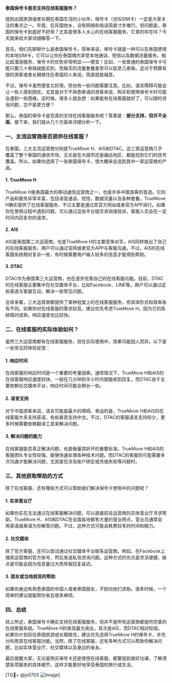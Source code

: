 **泰国保号卡是否支持在线客服服务？**

提到出国旅游或者长期在泰国生活的小伙伴，保号卡（也叫SIM卡）一定是大家关注的重点之一。毕竟，在异国他乡，没有网络和电话简直寸步难行。但问题是，泰国的保号卡到底好不好用？尤其是很多人关心的在线客服服务，它真的存在吗？今天就来给大家详细解答一下。

首先，咱们先聊聊什么是泰国保号卡。简单来说，保号卡就是一种可以在泰国使用的本地SIM卡，它可以让你在泰国境内享受本地通话、短信以及数据流量服务。相比起漫游服务，保号卡的优势非常明显——便宜！比如，一张普通的泰国保号卡可能只要几十泰铢就能买到，而每天的流量套餐甚至可以低至几泰铢。这对于预算有限的游客或者长期居住在泰国的人来说，简直就是福音。

不过，保号卡虽然便宜又好用，但也有一些问题需要注意。比如，语言障碍可能会让一些人感到困扰，尤其是对于不熟悉泰语的游客来说，购买和使用保号卡时可能会遇到一些困难。这时候，很多人就会想：如果能有在线客服就好了，可以随时咨询问题，岂不是更方便？

那么，泰国的保号卡是否真的支持在线客服服务呢？答案是：**部分支持，但并不全面**。接下来，我们就从几个方面来详细分析一下。

### 一、主流运营商是否提供在线客服？

在泰国，三大主流运营商分别是TrueMove H、AIS和DTAC。这三家运营商几乎覆盖了整个泰国的通信市场，无论是在大城市还是偏远地区，都能找到它们的信号覆盖。所以，如果你选择了一张泰国保号卡，很大概率会选到其中一家运营商的产品。

#### 1. TrueMove H

TrueMove H是泰国最大的移动通信运营商之一，也是许多中国游客的首选。它的产品和服务非常丰富，包括语音通话、短信、数据流量以及各种套餐。TrueMove H确实提供了在线客服服务，不过主要是通过其官方网站或者官方APP进行。如果你在使用过程中遇到问题，可以通过这些平台提交咨询或投诉，客服人员会在一定时间内回复你的请求。

#### 2. AIS

AIS是泰国第二大运营商，也是TrueMove H的主要竞争对手。AIS同样推出了自己的在线客服服务，用户可以通过官网或者官方APP与客服沟通。不过，AIS的在线客服系统相对复杂一些，有时候需要用户输入较多的信息才能得到帮助。

#### 3. DTAC

DTAC作为泰国第三大运营商，也在逐步完善自己的在线客服功能。目前，DTAC的在线客服主要集中在社交媒体平台，比如Facebook、LINE等。用户可以通过这些渠道与客服互动，解决一些常见问题。

总体来看，三大运营商都提供了某种程度上的在线客服服务，但具体形式和效率各有不同。如果你对在线客服的需求较高，建议优先考虑TrueMove H，因为它的系统相对成熟，响应速度也比较快。

### 二、在线客服的实际体验如何？

虽然三大运营商都有在线客服服务，但在实际使用中，效果可能因人而异。以下是一些常见的体验反馈：

#### 1. 响应时间

在线客服的响应时间是一个重要的考量因素。通常情况下，TrueMove H和AIS的在线客服响应速度较快，一般在几分钟到半小时内就能收到回复。而DTAC由于主要依赖社交媒体平台，响应时间可能会稍长一些。

#### 2. 语言支持

对于中国游客来说，语言可能是最大的障碍。幸运的是，TrueMove H和AIS的在线客服大多支持英语，有些甚至支持中文。不过，DTAC的客服语言支持较少，更多时候需要依赖翻译工具来解决问题。

#### 3. 解决问题的能力

在线客服能否真正解决问题，也是衡量其好坏的重要标准。TrueMove H和AIS的客服团队专业性较强，能够快速处理各种技术问题。而DTAC的客服则可能需要多次沟通才能解决问题，尤其是在涉及账户绑定或充值失败等问题时。

### 三、其他获取帮助的方式

除了在线客服，还有哪些方式可以帮助我们解决保号卡使用中的问题呢？

#### 1. 实体营业厅

如果你实在无法通过在线客服解决问题，可以直接前往运营商的实体营业厅寻求帮助。TrueMove H、AIS和DTAC在全国各地都有大量的营业网点，营业员通常会用英语或泰语为你解答问题。不过，这种方式可能会耗费较多的时间和精力。

#### 2. 社交媒体

除了官方客服，还可以尝试通过社交媒体平台联系运营商。例如，在Facebook上搜索运营商的官方账号，然后发送私信咨询问题。这种方式的优点是灵活便捷，缺点是可能会因为信息量过大而导致回复延迟。

#### 3. 朋友或当地居民的帮助

如果你身边有熟悉泰国的中国人或者泰国朋友，不妨向他们求助。很多时候，一个简单的建议就能帮你省去很多麻烦。

### 四、总结

综上所述，泰国保号卡确实支持在线客服服务，但并不是所有运营商都提供完善的在线客服系统。TrueMove H的表现最为突出，其次是AIS，而DTAC相对较弱。如果你计划前往泰国旅游或长期居住，建议优先选择TrueMove H的保号卡，并充分利用其在线客服功能。当然，除了在线客服，还有多种方式可以帮助你解决问题，比如实体营业厅、社交媒体以及身边的亲友。

最后提醒大家，无论是购买保号卡还是使用在线客服，都要提前做好功课，了解清楚各项服务的具体细节，这样才能更好地享受泰国的旅行或生活。

[TG💪+ @jx0703 ![Image](https://github.com/user-attachments/assets/dbca1d08-cadb-493c-b0ec-ad6f7a83f270)]